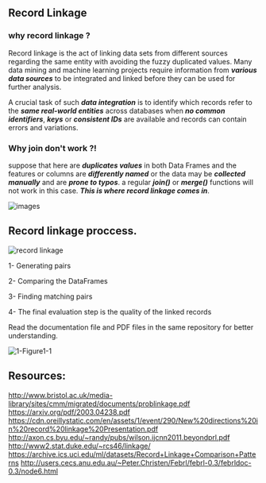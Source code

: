 ## Record Linkage

### why record linkage ?
Record linkage is the act of linking data sets from different sources regarding the same entity with avoiding the fuzzy duplicated values.
Many data mining and machine learning projects require information from ***various data sources*** to be integrated and linked before they can be used for further analysis.

A crucial task of such ***data integration*** is to identify which records refer to the ***same real-world entities*** across databases when  ***no common identifiers***, ***keys*** or ***consistent IDs*** are available and records can contain errors and variations.


### Why join don't work ?! 

suppose that here are ***duplicates values*** in both Data Frames and the features or columns are ***differently named*** or the data may be ***collected manually*** and are ***prone to typos***. a regular ***join()*** or ***merge()*** functions will not work in this case. ***This is where record linkage comes in***. 

![images](https://user-images.githubusercontent.com/84151016/155808405-460f2314-1191-43ea-abbf-2ad552d6a02e.png)


## Record linkage proccess.

![record linkage](https://user-images.githubusercontent.com/84151016/155808252-e6c44653-afaa-4df8-9bd1-dd37a6f8760b.jpeg)

1- Generating pairs

2- Comparing the DataFrames

3- Finding matching pairs

4- The final evaluation step is the quality of the linked records 

Read the documentation file and PDF files in the same repository for better understanding.


![1-Figure1-1](https://user-images.githubusercontent.com/84151016/155808899-33b6579f-5455-4f00-a7f6-87300906b2e1.png)


## Resources:
http://www.bristol.ac.uk/media-library/sites/cmm/migrated/documents/problinkage.pdf
https://arxiv.org/pdf/2003.04238.pdf
https://cdn.oreillystatic.com/en/assets/1/event/290/New%20directions%20in%20record%20linkage%20Presentation.pdf
http://axon.cs.byu.edu/~randy/pubs/wilson.ijcnn2011.beyondprl.pdf
http://www2.stat.duke.edu/~rcs46/linkage/
https://archive.ics.uci.edu/ml/datasets/Record+Linkage+Comparison+Patterns
http://users.cecs.anu.edu.au/~Peter.Christen/Febrl/febrl-0.3/febrldoc-0.3/node6.html




